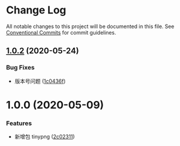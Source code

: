 # Change Log

All notable changes to this project will be documented in this file. See [Conventional Commits](https://conventionalcommits.org) for commit guidelines.

## [1.0.2](https://github.com/shuoshubao/nbfe/compare/@nbfe/tinypng@1.0.0...@nbfe/tinypng@1.0.2) (2020-05-24)

### Bug Fixes

-   版本号问题 ([1c0436f](https://github.com/shuoshubao/nbfe/commit/1c0436f))

# 1.0.0 (2020-05-09)

### Features

-   新增包 tinypng ([2c02311](https://github.com/shuoshubao/nbfe/commit/2c02311))

